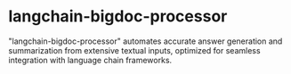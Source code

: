 # langchain-bigdoc-processor
"langchain-bigdoc-processor" automates accurate answer generation and summarization from extensive textual inputs, optimized for seamless integration with language chain frameworks.

